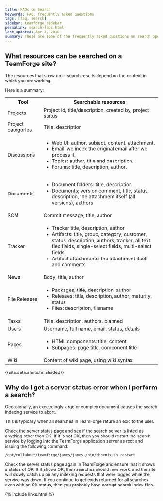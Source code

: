 ```yaml
---
title: FAQs on Search
keywords: FAQ, frequently asked questions
tags: [faq, search]
sidebar: teamforge_sidebar
permalink: search-faqs.html
last_updated: Apr 3, 2018
summary: These are some of the frequently asked questions on search operations in TeamForge.
---
```


## What resources can be searched on a TeamForge site?

The resources that show up in search results depend on the context in which you are working.

Here is a summary:

<table>
<tr>
<th>Tool</th>
<th>Searchable resources</th>
</tr>
<tr>
<td>Projects</td>
<td>Project id, title/description, created by, project status</td>
</tr>
<tr>
<td>Project categories</td>
<td>Title, description</td>
</tr>
<tr>
<td>Discussions</td>
<td>
<ul>
<li>Web UI: author, subject, content, attachment.</li>
<li>Email: we index the original email after we process it.</li>
<li>Topics: author, title and description.</li>
<li>Forums: title, description, author.</li>
</ul>
</td>
</tr>
<tr>
<td>Documents</td>
<td>
<ul>
<li>Document folders: title, description</li>
<li>Documents; version comment, title, status, description, the attachment itself (all versions), authors</li>
</ul>
</td>
</tr>
<tr>
<td>SCM</td>
<td>Commit message, title, author</td>
</tr>
<tr>
<td>Tracker</td>
<td>
<ul>
<li>Tracker title, description, author</li>
<li>Artifacts: title, group, category, customer, status, description, authors, tracker, all text flex fields, single-select fields, multi-select fields</li>
<li>Artifact attachments: the attachment itself and comments</li>
</ul>
</td>
</tr>
<tr>
<td>News</td>
<td>Body, title, author</td>
</tr>
<tr>
<td>File Releases</td>
<td>
<ul>
<li>Packages; title, description, author</li>
<li>Releases: title, description, author, maturity, status</li>
<li>Files: description, filename</li>
</ul>
</td>
</tr>
<tr>
<td>Tasks</td>
<td>Title, description, authors, planned</td>
</tr>
<tr>
<td>Users</td>
<td>Username, full name, email, status, details</td>
</tr>
<tr>
<td>Pages</td>
<td>
<ul>
<li>HTML components: title, content</li>
<li>Subpages: page title, component title</li>
</ul>
</td>
</tr>
<tr>
<td>Wiki</td>
<td>Content of wiki page, using wiki syntax</td>
</tr>
</table>
{{site.data.alerts.hr_shaded}}

## Why do I get a server status error when I perform a search?

Occasionally, an exceedingly large or complex document causes the search indexing service to abort.

This is typically when all searches in TeamForge return an exid to the user.

Check the server status page and see if the search server is listed as anything other than OK. If it is not OK, then you should restart the search service by logging into the TeamForge application server as root and issuing the following command:

```shell
/opt/collabnet/teamforge/james/james-/bin/phoenix.sh restart
````

Check the server status page again in TeamForge and ensure that it shows a status of OK. If it shows OK, then searches should now work, and the site will slowly catch up on any indexing requests that were logged while the service was down. If you continue to get exids returned for all searches even with an OK status, then you probably have corrupt search index files.

{% include links.html %}